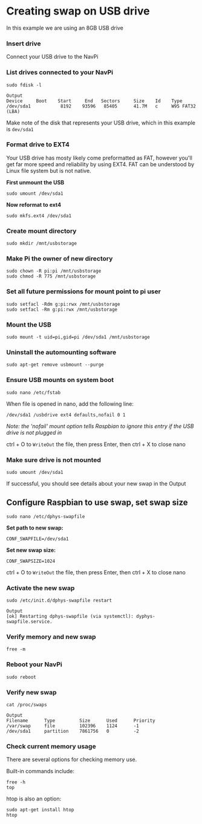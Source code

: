 # Creating swap on USB drive
In this example we are using an 8GB USB drive

### Insert drive
Connect your USB drive to the NavPi

### List drives connected to your NavPi
    sudo fdisk -l

    Output
    Device     Boot    Start     End   Sectors     Size    Id    Type
    /dev/sda1           8192    93596   85405      41.7M   c     W95 FAT32 (LBA)

Make note of the disk that represents your USB drive, which in this example is `dev/sda1`

### Format drive to EXT4
Your USB drive has mosty likely come preformatted as FAT, however you'll get far more speed and reliability by using EXT4. FAT can be understood by Linux file system but is not native.

**First unmount the USB**

    sudo umount /dev/sda1

**Now reformat to ext4**

    sudo mkfs.ext4 /dev/sda1

### Create mount directory
    sudo mkdir /mnt/usbstorage

### Make Pi the owner of new directory
    sudo chown -R pi:pi /mnt/usbstorage
    sudo chmod -R 775 /mnt/usbstorage

### Set all future permissions for mount point to pi user
    sudo setfacl -Rdm g:pi:rwx /mnt/usbstorage
    sudo setfacl -Rm g:pi:rwx /mnt/usbstorage

### Mount the USB
    sudo mount -t uid=pi,gid=pi /dev/sda1 /mnt/usbstorage

### Uninstall the automounting software
    sudo apt-get remove usbmount --purge

### Ensure USB mounts on system boot
    sudo nano /etc/fstab

When file is opened in nano, add the following line:

    /dev/sda1 /usbdrive ext4 defaults,nofail 0 1

_Note: the 'nofail' mount option tells Raspbian to ignore this entry if the USB drive is not plugged in_

ctrl + O to `WriteOut` the file, then press Enter, then ctrl + X to close nano

### Make sure drive is not mounted
    sudo umount /dev/sda1

If successful, you should see details about your new swap in the Output

## Configure Raspbian to use swap, set swap size

    sudo nano /etc/dphys-swapfile

**Set path to new swap:**

    CONF_SWAPFILE=/dev/sda1

**Set new swap size:**

    CONF_SWAPSIZE=1024

ctrl + O to `WriteOut` the file, then press Enter, then ctrl + X to close nano

### Activate the new swap
    sudo /etc/init.d/dphys-swapfile restart

    Output
    [ok] Restarting dphys-swapfile (via systemctl): dyphys-swapfile.service.

### Verify memory and new swap
    free -m

### Reboot your NavPi
    sudo reboot

### Verify new swap
    cat /proc/swaps

    Output
    Filename      Type         Size      Used      Priority
    /var/swap     file         102396    1124      -1
    /dev/sda1     partition    7861756   0         -2

### Check current memory usage

There are several options for checking memory use.

Built-in commands include:

    free -h
    top

htop is also an option:

    sudo apt-get install htop
    htop
